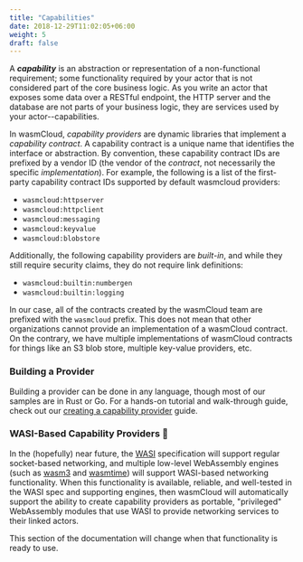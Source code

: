 ```yaml
---
title: "Capabilities"
date: 2018-12-29T11:02:05+06:00
weight: 5
draft: false
---
```


A **_capability_** is an abstraction or representation of a non-functional requirement; some functionality required by your actor that is not considered part of the core business logic. As you write an actor that exposes some data over a RESTful endpoint, the HTTP server and the database are not parts of your business logic, they are services used by your actor--capabilities.

In wasmCloud, _capability providers_ are dynamic libraries that implement a _capability contract_. A capability contract is a unique name that identifies the interface or abstraction. By convention, these capability contract IDs are prefixed by a vendor ID (the vendor of the _contract_, not necessarily the specific _implementation_). For example, the following is a list of the first-party capability contract IDs supported by default wasmcloud providers:

* `wasmcloud:httpserver`
* `wasmcloud:httpclient`
* `wasmcloud:messaging`
* `wasmcloud:keyvalue`
* `wasmcloud:blobstore`

Additionally, the following capability providers are _built-in_, and while they still require security claims, they do not require link definitions:

* `wasmcloud:builtin:numbergen`
* `wasmcloud:builtin:logging`

In our case, all of the contracts created by the wasmCloud team are prefixed with the `wasmcloud` prefix. This does not mean that other organizations cannot provide an implementation of a wasmCloud contract. On the contrary, we have multiple implementations of wasmCloud contracts for things like an S3 blob store, multiple key-value providers, etc.

### Building a Provider

Building a provider can be done in any language, though most of our samples are in Rust or Go. For a hands-on tutorial and walk-through guide, check out our [creating a capability provider](/app-dev/create-provider) guide.

### WASI-Based Capability Providers 🔮

In the (hopefully) near future, the [WASI](https://wasi.dev/) specification will support regular socket-based networking, and multiple low-level WebAssembly engines (such as [wasm3](https://github.com/wasm3/wasm3) and [wasmtime](https://github.com/bytecodealliance/wasmtime)) will support WASI-based networking functionality. When this functionality is available, reliable, and well-tested in the WASI spec and supporting engines, then wasmCloud will automatically support the ability to create capability providers as portable, "privileged" WebAssembly modules that use WASI to provide networking services to their linked actors.

This section of the documentation will change when that functionality is ready to use.
